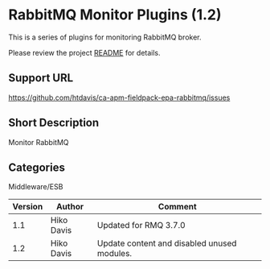 # RabbitMQ Monitor Plugins (1.2)

This is a series of plugins for monitoring RabbitMQ broker.

Please review the project [README](ca-apm-fieldpack-epa-rabbitmq/README.md) for details.



## Support URL
https://github.com/htdavis/ca-apm-fieldpack-epa-rabbitmq/issues

## Short Description
Monitor RabbitMQ

## Categories
Middleware/ESB

Version | Author | Comment
--------|--------|--------
1.1 | Hiko Davis | Updated for RMQ 3.7.0
1.2 | Hiko Davis | Update content and disabled unused modules.
